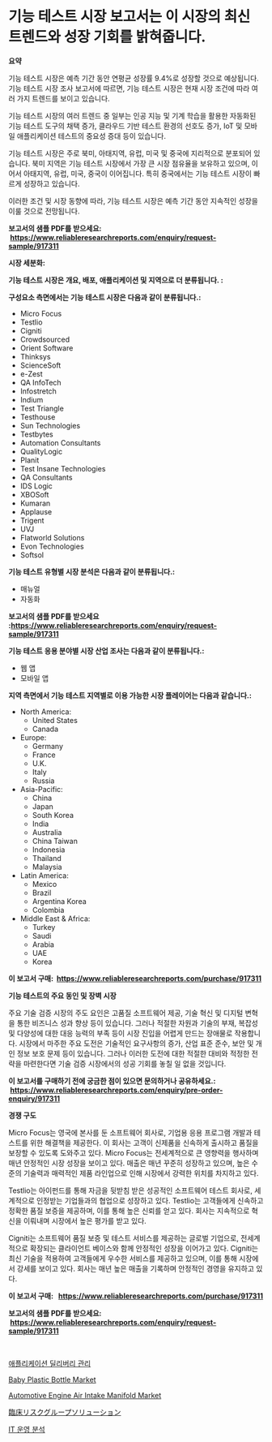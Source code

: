 <p><h1>기능 테스트 시장 보고서는 이 시장의 최신 트렌드와 성장 기회를 밝혀줍니다.</h1></p><p><strong>요약</strong></p>
<p><p>기능 테스트 시장은 예측 기간 동안 연평균 성장률 9.4%로 성장할 것으로 예상됩니다. 기능 테스트 시장 조사 보고서에 따르면, 기능 테스트 시장은 현재 시장 조건에 따라 여러 가지 트렌드를 보이고 있습니다.</p><p>기능 테스트 시장의 여러 트렌드 중 일부는 인공 지능 및 기계 학습을 활용한 자동화된 기능 테스트 도구의 채택 증가, 클라우드 기반 테스트 환경의 선호도 증가, IoT 및 모바일 애플리케이션 테스트의 중요성 증대 등이 있습니다.</p><p>기능 테스트 시장은 주로 북미, 아태지역, 유럽, 미국 및 중국에 지리적으로 분포되어 있습니다. 북미 지역은 기능 테스트 시장에서 가장 큰 시장 점유율을 보유하고 있으며, 이어서 아태지역, 유럽, 미국, 중국이 이어집니다. 특히 중국에서는 기능 테스트 시장이 빠르게 성장하고 있습니다.</p><p>이러한 조건 및 시장 동향에 따라, 기능 테스트 시장은 예측 기간 동안 지속적인 성장을 이룰 것으로 전망됩니다.</p></p>
<p><strong>보고서의 샘플 PDF를 받으세요: &nbsp;<a href="https://www.reliableresearchreports.com/enquiry/request-sample/917311">https://www.reliableresearchreports.com/enquiry/request-sample/917311</a></strong></p>
<p><strong>시장 세분화:</strong></p>
<p><strong> 기능 테스트 시장은 개요, 배포, 애플리케이션 및 지역으로 더 분류됩니다. :</strong></p>
<p><strong>구성요소 측면에서는 기능 테스트 시장은 다음과 같이 분류됩니다.:</strong></p>
<p><ul><li>Micro Focus</li><li>Testlio</li><li>Cigniti</li><li>Crowdsourced</li><li>Orient Software</li><li>Thinksys</li><li>ScienceSoft</li><li>e-Zest</li><li>QA InfoTech</li><li>Infostretch</li><li>Indium</li><li>Test Triangle</li><li>Testhouse</li><li>Sun Technologies</li><li>Testbytes</li><li>Automation Consultants</li><li>QualityLogic</li><li>Planit</li><li>Test Insane Technologies</li><li>QA Consultants</li><li>IDS Logic</li><li>XBOSoft</li><li>Kumaran</li><li>Applause</li><li>Trigent</li><li>UVJ</li><li>Flatworld Solutions</li><li>Evon Technologies</li><li>Softsol</li></ul></p>
<p><strong> 기능 테스트 유형별 시장 분석은 다음과 같이 분류됩니다.:</strong></p>
<p><ul><li>매뉴얼</li><li>자동화</li></ul></p>
<p><strong>보고서의 샘플 PDF를 받으세요 :<a href="https://www.reliableresearchreports.com/enquiry/request-sample/917311">https://www.reliableresearchreports.com/enquiry/request-sample/917311</a></strong></p>
<p><strong> 기능 테스트 응용 분야별 시장 산업 조사는 다음과 같이 분류됩니다.:</strong></p>
<p><ul><li>웹 앱</li><li>모바일 앱</li></ul></p>
<p><strong>지역 측면에서 기능 테스트 지역별로 이용 가능한 시장 플레이어는 다음과 같습니다.:</strong></p>
<p><ul>
    <li>
        North America:
        <ul>
            <li>United States</li>
            <li>Canada</li>
        </ul>
    </li>
    <li>
        Europe:
        <ul>
            <li>Germany</li>
            <li>France</li>
            <li>U.K.</li>
            <li>Italy</li>
            <li>Russia</li>
        </ul>
    </li>
    <li>
        Asia-Pacific:
        <ul>
            <li>China</li>
            <li>Japan</li>
            <li>South Korea</li>
            <li>India</li>
            <li>Australia</li>
            <li>China Taiwan</li>
            <li>Indonesia</li>
            <li>Thailand</li>
            <li>Malaysia</li>
        </ul>
    </li>
    <li>
        Latin America:
        <ul>
            <li>Mexico</li>
            <li>Brazil</li>
            <li>Argentina Korea</li>
            <li>Colombia</li>
        </ul>
    </li>
    <li>
        Middle East & Africa:
        <ul>
            <li>Turkey</li>
            <li>Saudi</li>
            <li>Arabia</li>
            <li>UAE</li>
            <li>Korea</li>
        </ul>
    </li>
    </ul></p>
<p><strong>이 보고서 구매: &nbsp;<a href="https://www.reliableresearchreports.com/purchase/917311">https://www.reliableresearchreports.com/purchase/917311</a></strong></p>
<p><strong>기능 테스트의 주요 동인 및 장벽 시장</strong></p>
<p><p>주요 기술 검증 시장의 주도 요인은 고품질 소프트웨어 제공, 기술 혁신 및 디지털 변혁을 통한 비즈니스 성과 향상 등이 있습니다. 그러나 적절한 자원과 기술의 부재, 복잡성 및 다양성에 대한 대응 능력의 부족 등이 시장 진입을 어렵게 만드는 장애물로 작용합니다. 시장에서 마주한 주요 도전은 기술적인 요구사항의 증가, 산업 표준 준수, 보안 및 개인 정보 보호 문제 등이 있습니다. 그러나 이러한 도전에 대한 적절한 대비와 적정한 전략을 마련한다면 기술 검증 시장에서의 성공 기회를 놓칠 일 없을 것입니다.</p></p>
<p><strong>이 보고서를 구매하기 전에 궁금한 점이 있으면 문의하거나 공유하세요.: &nbsp;<a href="https://www.reliableresearchreports.com/enquiry/pre-order-enquiry/917311">https://www.reliableresearchreports.com/enquiry/pre-order-enquiry/917311</a></strong></p>
<p><strong>경쟁 구도</strong></p>
<p><p>Micro Focus는 영국에 본사를 둔 소프트웨어 회사로, 기업용 응용 프로그램 개발과 테스트를 위한 해결책을 제공한다. 이 회사는 고객이 신제품을 신속하게 출시하고 품질을 보장할 수 있도록 도와주고 있다. Micro Focus는 전세계적으로 큰 영향력을 행사하며 매년 안정적인 시장 성장을 보이고 있다. 매출은 매년 꾸준히 성장하고 있으며, 높은 수준의 기술력과 매력적인 제품 라인업으로 인해 시장에서 강력한 위치를 차지하고 있다.</p><p>Testlio는 아이펀드를 통해 자금을 뒷받침 받은 성공적인 소프트웨어 테스트 회사로, 세계적으로 인정받는 기업들과의 협업으로 성장하고 있다. Testlio는 고객들에게 신속하고 정확한 품질 보증을 제공하며, 이를 통해 높은 신뢰를 얻고 있다. 회사는 지속적으로 혁신을 이뤄내며 시장에서 높은 평가를 받고 있다.</p><p>Cigniti는 소프트웨어 품질 보증 및 테스트 서비스를 제공하는 글로벌 기업으로, 전세계적으로 확장되는 클라이언트 베이스와 함께 안정적인 성장을 이어가고 있다. Cigniti는 최신 기술을 적용하여 고객들에게 우수한 서비스를 제공하고 있으며, 이를 통해 시장에서 강세를 보이고 있다. 회사는 매년 높은 매출을 기록하며 안정적인 경영을 유지하고 있다.</p></p>
<p><strong>이 보고서 구매: &nbsp; <a href="https://www.reliableresearchreports.com/purchase/917311">https://www.reliableresearchreports.com/purchase/917311</a></strong></p>
<p><strong>보고서의 샘플 PDF를 받으세요: &nbsp;<a href="https://www.reliableresearchreports.com/enquiry/request-sample/917311">https://www.reliableresearchreports.com/enquiry/request-sample/917311</a></strong><strong></strong></p>
<p>&nbsp;</p>
<p><p><a href="https://github.com/idcefvhkdut6/Market-Research-Report-List-1/blob/main/6188409183274.md">애플리케이션 딜리버리 관리</a></p><p><a href="https://issuu.com/reportprime-2/docs/baby-plastic-bottle-market-size-2030.pptx">Baby Plastic Bottle Market</a></p><p><a href="https://issuu.com/reportprime-2/docs/automotive-engine-air-intake-manifold-market-size-">Automotive Engine Air Intake Manifold Market</a></p><p><a href="https://github.com/joaejkdzgyljvo6/Market-Research-Report-List-1/blob/main/3772705183220.md">臨床リスクグループソリューション</a></p><p><a href="https://github.com/vsap75a286l/Market-Research-Report-List-1/blob/main/2562957183275.md">IT 운영 분석</a></p></p>